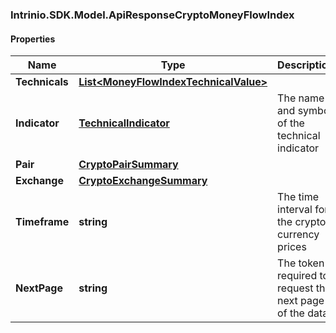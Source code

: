 ### Intrinio.SDK.Model.ApiResponseCryptoMoneyFlowIndex
#### Properties

Name | Type | Description | Notes
------------ | ------------- | ------------- | -------------
**Technicals** | [**List&lt;MoneyFlowIndexTechnicalValue&gt;**](MoneyFlowIndexTechnicalValue.md) |  | [optional] 
**Indicator** | [**TechnicalIndicator**](TechnicalIndicator.md) | The name and symbol of the technical indicator | [optional] 
**Pair** | [**CryptoPairSummary**](CryptoPairSummary.md) |  | [optional] 
**Exchange** | [**CryptoExchangeSummary**](CryptoExchangeSummary.md) |  | [optional] 
**Timeframe** | **string** | The time interval for the crypto currency prices | [optional] 
**NextPage** | **string** | The token required to request the next page of the data | [optional] 


